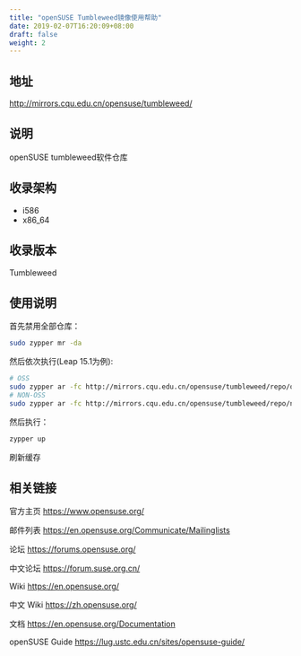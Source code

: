 ```yaml
---
title: "openSUSE Tumbleweed镜像使用帮助"
date: 2019-02-07T16:20:09+08:00
draft: false
weight: 2
---
```

## 地址
http://mirrors.cqu.edu.cn/opensuse/tumbleweed/
## 说明
openSUSE tumbleweed软件仓库
## 收录架构
- i586
- x86_64
## 收录版本
Tumbleweed
## 使用说明

首先禁用全部仓库：
```bash
sudo zypper mr -da
```
然后依次执行(Leap 15.1为例):
```bash
# OSS
sudo zypper ar -fc http://mirrors.cqu.edu.cn/opensuse/tumbleweed/repo/oss   openSUSE-CQU-OSS
# NON-OSS
sudo zypper ar -fc http://mirrors.cqu.edu.cn/opensuse/tumbleweed/repo/non-oss   openSUSE-CQU-NON-OSS
```
然后执行：
```bash
zypper up
```
刷新缓存

## 相关链接
官方主页
https://www.opensuse.org/

邮件列表
https://en.opensuse.org/Communicate/Mailinglists

论坛
https://forums.opensuse.org/

中文论坛
https://forum.suse.org.cn/

Wiki
https://en.opensuse.org/

中文 Wiki
https://zh.opensuse.org/

文档
https://en.opensuse.org/Documentation

openSUSE Guide
https://lug.ustc.edu.cn/sites/opensuse-guide/
